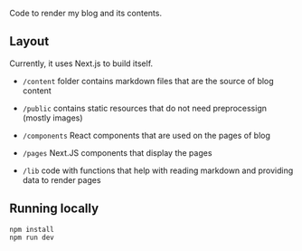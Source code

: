 Code to render my blog and its contents.

## Layout

Currently, it uses Next.js to build itself.

- `/content` folder contains markdown files that are the source of blog content
- `/public` contains static resources that do not need preprocessign (mostly images)

- `/components` React components that are used on the pages of blog
- `/pages` Next.JS components that display the pages
- `/lib` code with functions that help with reading markdown and providing data to render pages

## Running locally

```
npm install
npm run dev
```
